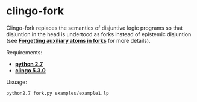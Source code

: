 # clingo-fork

Clingo-fork replaces the semantics of disjuntive logic programs so that disjuntion in the head is undertood as forks instead of epistemic disjuntion (see [**Forgetting auxiliary atoms in forks**](https://doi.org/10.1016/j.artint.2019.07.005) for more details).

Requirements:
   - [**python 2.7**](https://www.python.org/download/releases/2.7/)
   - [**clingo 5.3.0**](https://github.com/potassco/clingo)

Usuage:
```bash
python2.7 fork.py examples/example1.lp
```